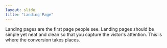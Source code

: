 ```yaml
---
layout: slide
title: "Landing Page"
---
```

Landing pages are the first page people see. Landing pages should be simple yet neat and clean so that you capture the vistor's attention. This is where the conversion takes places.

